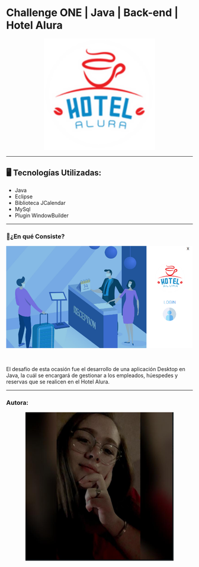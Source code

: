# Challenge ONE | Java | Back-end | Hotel Alura

<p align="center" >
     <img width="300" heigth="300" src="src/imagenes/logo-hotel.png">
</p>

---

## 🖥️ Tecnologías Utilizadas:

- Java
- Eclipse
- Biblioteca JCalendar
- MySql
- Plugin WindowBuilder </br>

---

### 🚧¿En qué Consiste?

<p align="center">
<img src="src/imagenes/hotelalura.png">
</p>

<br>

<p>El desafio de esta ocasión fue el desarrollo de una aplicación Desktop en Java, la cuál se encargará de gestionar a los empleados, húespedes y reservas que se realicen en el Hotel Alura.</p>

---

### Autora:
<p align="center">
<img width="400px" height="400px" justify-self="center"
    align-self="center" src="src/imagenes/me.png">
</p>
